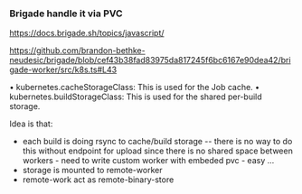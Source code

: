 ### Brigade handle it via PVC
https://docs.brigade.sh/topics/javascript/

https://github.com/brandon-bethke-neudesic/brigade/blob/cef43b38fad83975da817245f6bc6167e90dea42/brigade-worker/src/k8s.ts#L43

 •  kubernetes.cacheStorageClass: This is used for the Job cache.
 •  kubernetes.buildStorageClass: This is used for the shared per-build storage.


Idea is that:
* each build is doing rsync to cache/build storage -- there is no way to do this without endpoint for upload since there is no shared space between workers - need to write custom worker with embeded pvc - easy ...
* storage is mounted to remote-worker
* remote-work act as remote-binary-store
